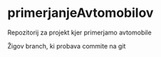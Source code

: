 # primerjanjeAvtomobilov
Repozitorij za projekt kjer primerjamo avtomobile

Žigov branch, ki probava commite na git
